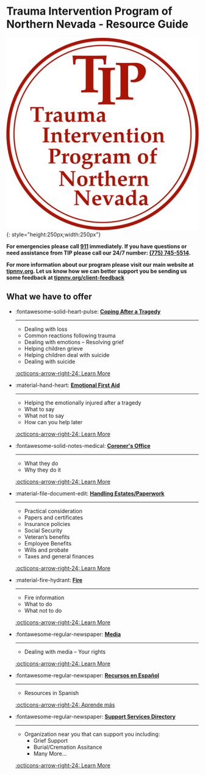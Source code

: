 # Trauma Intervention Program of Northern Nevada - Resource Guide

![TIPNNV Logo](assets/tipnnv-main-circle-logo-with-thick-outline.png){: style="height:250px;width:250px"}


__For emergencies please call [911](tel:911) immediately. If you have questions or need assistance from TIP please call our 24/7 number: [(775) 745-5514](tel:7757455514).__

__For more information about our program please visit our main website at [tipnnv.org](https://tipnnv.org). Let us know how we can better support you be sending us some feedback at [tipnnv.org/client-feedback](https://tipnnv.org/client-feedback)__

## What we have to offer
<div class="grid cards" markdown>

-   :fontawesome-solid-heart-pulse: [__Coping After a Tragedy__](coping-after-a-tragedy.md)
    
    ---

    * Dealing with loss
    * Common reactions following trauma
    * Dealing with emotions – Resolving grief
    * Helping children grieve
    * Helping children deal with suicide
    * Dealing with suicide

    [:octicons-arrow-right-24: Learn More](coping-after-a-tragedy.md)

-   :material-hand-heart: [__Emotional First Aid__](emotional-first-aid.md)
    
    ---

    * Helping the emotionally injured after a tragedy
    * What to say
    * What not to say
    * How can you help later

    [:octicons-arrow-right-24: Learn More](emotional-first-aid.md)

-   :fontawesome-solid-notes-medical: [__Coroner's Office__](coroner's-office.md)
    
    ---

    * What they do
    * Why they do it

    [:octicons-arrow-right-24: Learn More](coroner's-office.md)

-   :material-file-document-edit: [__Handling Estates/Paperwork__](handling-estates.md)
    
    ---

    * Practical consideration
    * Papers and certificates
    * Insurance policies
    * Social Security
    * Veteran’s benefits
    * Employee Benefits
    * Wills and probate
    * Taxes and general finances

    [:octicons-arrow-right-24: Learn More](handling-estates.md)

-   :material-fire-hydrant: [__Fire__](fire.md)
    
    ---

    * Fire information
    * What to do
    * What not to do

    [:octicons-arrow-right-24: Learn More](fire.md)

-   :fontawesome-regular-newspaper: [__Media__](media.md)
    
    ---

    * Dealing with media – Your rights

    [:octicons-arrow-right-24: Learn More](media.md)

-   :fontawesome-regular-newspaper: [__Recursos en Español__](recursos-en-espanol.md)
    
    ---

    * Resources in Spanish

    [:octicons-arrow-right-24: Aprende más](recursos-en-espanol.md)

-   :fontawesome-regular-newspaper: [__Support Services Directory__](support-services-directory.md)
    
    ---

    * Organization near you that can support you including:
        * Grief Support
        * Burial/Cremation Assitance
        * Many More...

    [:octicons-arrow-right-24: Learn More](support-services-directory.md)

</div>





